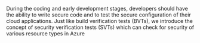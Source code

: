During the coding and early development stages, developers should have the ability to write secure code and to test the secure configuration of their cloud applications. Just like build verification tests (BVTs), we introduce the concept of security verification tests (SVTs) which can check for security of various resource types in Azure